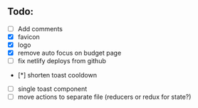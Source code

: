 ## Todo: 
- [ ] Add comments
- [x] favicon
- [x] logo
- [x] remove auto focus on budget page
- [ ] fix netlify deploys from github
- [*] shorten toast cooldown
- [ ] single toast component
- [ ] move actions to separate file (reducers or redux for state?)
